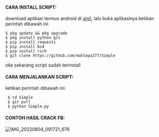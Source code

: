 #### CARA INSTALL SCRIPT:
 download aplikasi termux android di [sini!](https://f-droid.org/repo/com.termux_118.apk), lalu buka aplikasinya ketikan perintah dibawah ini.
 ```
 $ pkg update && pkg upgrade
 $ pkg install python git
 $ pip install requests
 $ pip install bs4
 $ pip install rich
 $ git clone https://github.com/mahlepa277/Simple
 ```
 oke sekarang script sudah terinstall
#### CARA MENJALANKAN SCRIPT:
 ketikan perintah dibawah ini:
 ```
  $ cd Simple
  $ git pull
  $ python Simple.py
 ```
#### CONTOH HASIL CRACK FB:
![IMG_20220804_091721_676](https://user-images.githubusercontent.com/89802496/182751964-19679f1c-49d2-4e76-8a94-a9debda9183d.jpg)
